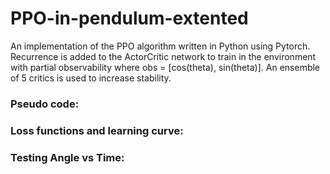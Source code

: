# PPO-in-pendulum-extented

An implementation of the PPO algorithm written in Python using Pytorch. Recurrence is added to the ActorCritic network to train in the environment with partial observability where obs = [cos(theta), sin(theta)]. An ensemble of 5 critics is used to increase stability.

### Pseudo code:


### Loss functions and learning curve:


### Testing Angle vs Time:


### 
